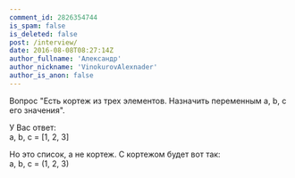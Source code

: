 ```yaml
---
comment_id: 2826354744
is_spam: false
is_deleted: false
post: /interview/
date: 2016-08-08T08:27:14Z
author_fullname: 'Александр'
author_nickname: 'VinokurovAlexnader'
author_is_anon: false
---
```


<p>Вопрос "Есть кортеж из трех элементов. Назначить переменным a, b, c его значения".</p><p>У Вас ответ:<br>a, b, c = [1, 2, 3]</p><p>Но это список, а не кортеж. С кортежом будет вот так:<br>a, b, c = (1, 2, 3)</p>
